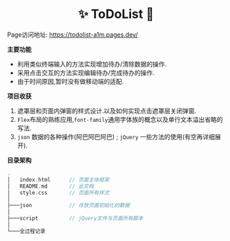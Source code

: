 <h1 align="center">✨ ToDoList 🎯</h1>

Page访问地址: https://todolist-a1m.pages.dev/

<strong>主要功能</strong>

+ 利用类似终端输入的方法实现增加待办/清除数据的操作.
+ 采用点击交互的方法实现编辑待办/完成待办的操作.
+ 由于时间原因,暂时没有做移动端的适配.

<strong>项目收获</strong>

1. 遮罩层和页面内弹窗的样式设计.以及如何实现点击遮罩层关闭弹窗.
2. `Flex`布局的熟练应用,`font-family`通用字体族的概念以及单行文本溢出省略的写法.
3. `json` 数据的各种操作(阿巴阿巴阿巴) ; `jQuery` 一些方法的使用(有空再详细展开).

<strong>目录架构</strong>

```cpp
.
│   index.html      // 页面主体框架
│   README.md       // 此文档
│   style.css       // 页面所有样式
│
├───json            // 存放页面初始化的数据
│
├───script          // jQuery文件与页面所有脚本
│
└───全过程记录 

```
